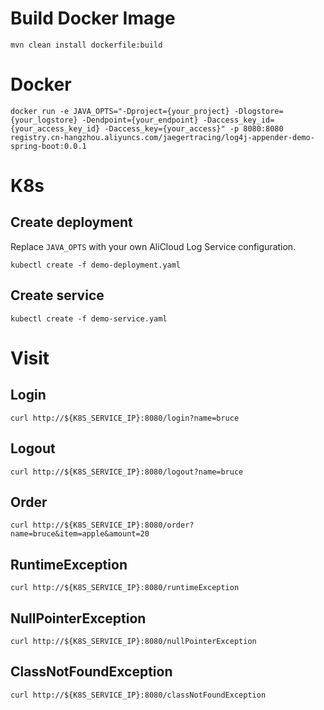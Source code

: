 # Build Docker Image
```
mvn clean install dockerfile:build
```

# Docker
```
docker run -e JAVA_OPTS="-Dproject={your_project} -Dlogstore={your_logstore} -Dendpoint={your_endpoint} -Daccess_key_id={your_access_key_id} -Daccess_key={your_access}" -p 8080:8080 registry.cn-hangzhou.aliyuncs.com/jaegertracing/log4j-appender-demo-spring-boot:0.0.1
```

# K8s

## Create deployment
Replace `JAVA_OPTS` with your own AliCloud Log Service configuration.
```
kubectl create -f demo-deployment.yaml
```

## Create service
```
kubectl create -f demo-service.yaml
```

# Visit

## Login
```
curl http://${K8S_SERVICE_IP}:8080/login?name=bruce
```

## Logout
```
curl http://${K8S_SERVICE_IP}:8080/logout?name=bruce
```

## Order
```
curl http://${K8S_SERVICE_IP}:8080/order?name=bruce&item=apple&amount=20
```

## RuntimeException
```
curl http://${K8S_SERVICE_IP}:8080/runtimeException
```

## NullPointerException
```
curl http://${K8S_SERVICE_IP}:8080/nullPointerException
```

## ClassNotFoundException
```
curl http://${K8S_SERVICE_IP}:8080/classNotFoundException
```